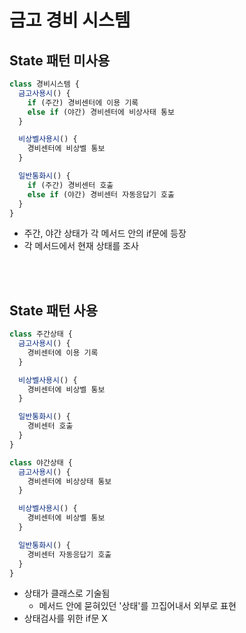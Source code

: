 # 금고 경비 시스템

## State 패턴 미사용

```js
class 경비시스템 {
  금고사용시() {
    if (주간) 경비센터에 이용 기록
    else if (야간) 경비센터에 비상사태 통보
  }

  비상벨사용시() {
    경비센터에 비상벨 통보
  }

  일반통화시() {
    if (주간) 경비센터 호출
    else if (야간) 경비센터 자동응답기 호출
  }
}
```

- 주간, 야간 상태가 각 메서드 안의 if문에 등장
- 각 메서드에서 현재 상태를 조사

<br/><br/>

## State 패턴 사용

```js
class 주간상태 {
  금고사용시() {
    경비센터에 이용 기록
  }

  비상벨사용시() {
    경비센터에 비상벨 통보
  }

  일반통화시() {
    경비센터 호출
  }
}

class 야간상태 {
  금고사용시() {
    경비센터에 비상상태 통보
  }

  비상벨사용시() {
    경비센터에 비상벨 통보
  }

  일반통화시() {
    경비센터 자동응답기 호출
  }
}
```

- 상태가 클래스로 기술됨
  - 메서드 안에 묻혀있던 '상태'를 끄집어내서 외부로 표현
- 상태검사를 위한 if문 X
